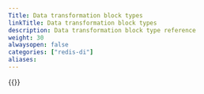 ```yaml
---
Title: Data transformation block types
linkTitle: Data transformation block types
description: Data transformation block type reference
weight: 30
alwaysopen: false
categories: ["redis-di"]
aliases:
---
```


{{<allchildren style="h2" description="true"/>}}
